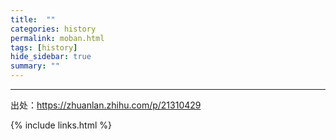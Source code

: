 ```yaml
---
title:  ""
categories: history
permalink: moban.html
tags: [history]
hide_sidebar: true
summary: ""
---
```





---------

出处：https://zhuanlan.zhihu.com/p/21310429

{% include links.html %}
